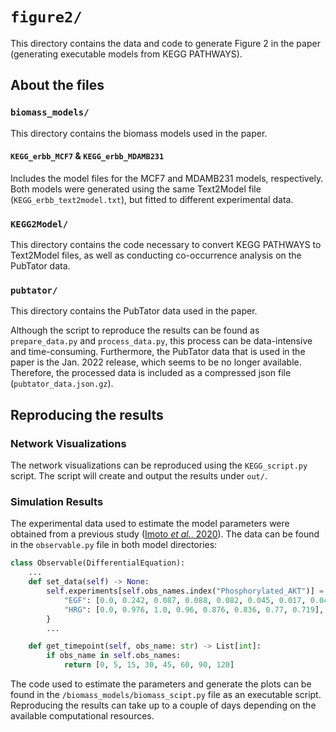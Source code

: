 # `figure2/`

This directory contains the data and code to generate Figure 2 in the paper (generating executable models from KEGG PATHWAYS).

## About the files

### `biomass_models/`

This directory contains the biomass models used in the paper.

#### `KEGG_erbb_MCF7` & `KEGG_erbb_MDAMB231`

Includes the model files for the MCF7 and MDAMB231 models, respectively. Both models were generated using the same Text2Model file (`KEGG_erbb_text2model.txt`), but fitted to different experimental data.

### `KEGG2Model/`

This directory contains the code necessary to convert KEGG PATHWAYS to Text2Model files, as well as conducting co-occurrence analysis on the PubTator data.

### `pubtator/`

This directory contains the PubTator data used in the paper.

Although the script to reproduce the results can be found as `prepare_data.py` and  `process_data.py`, this process can be data-intensive and time-consuming. Furthermore, the PubTator data that is used in the paper is the Jan. 2022 release, which seems to be no longer available. Therefore, the processed data is included as a compressed json file (`pubtator_data.json.gz`).

## Reproducing the results

### Network Visualizations

The network visualizations can be reproduced using the `KEGG_script.py` script. The script will create and output the results under `out/`.

### Simulation Results

The experimental data used to estimate the model parameters were obtained from a previous study ([Imoto *et al.*, 2020](https://doi.org/10.3390/cancers12102878)). The data can be found in the `observable.py` file in both model directories:

```python
class Observable(DifferentialEquation):
    ...
    def set_data(self) -> None:
        self.experiments[self.obs_names.index("Phosphorylated_AKT")] = {
            "EGF": [0.0, 0.242, 0.087, 0.088, 0.082, 0.045, 0.017, 0.043],
            "HRG": [0.0, 0.976, 1.0, 0.96, 0.876, 0.836, 0.77, 0.719],
        }
        ...

    def get_timepoint(self, obs_name: str) -> List[int]:
        if obs_name in self.obs_names:
            return [0, 5, 15, 30, 45, 60, 90, 120]
```

The code used to estimate the parameters and generate the plots can be found in the `/biomass_models/biomass_scipt.py` file as an executable script. Reproducing the results can take up to a couple of days depending on the available computational resources.
